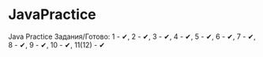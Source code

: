 # JavaPractice
Java Practice
Задания/Готово:	1 - ✔, 2 - ✔, 3 - ✔, 4 - ✔, 5 - ✔, 6 - ✔, 7 - ✔, 8 - ✔, 9 - ✔, 10 - ✔, 11(12) - ✔
